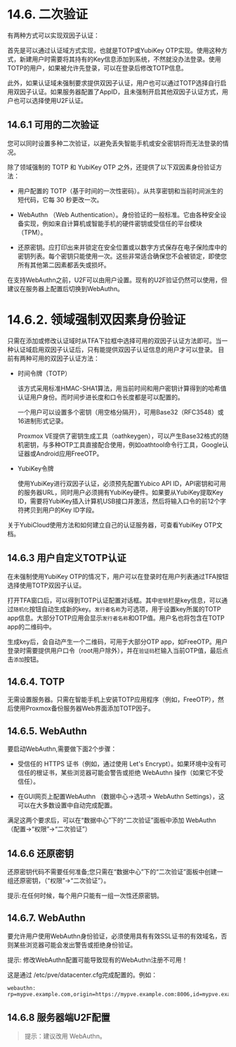 # 14.6. 二次验证

有两种方式可以实现双因子认证：

首先是可以通过认证域方式实现，也就是TOTP或YubiKey OTP实现。使用这种方式，新建用户时需要将其持有的Key信息添加到系统，不然就没办法登录。使用TOTP的用户，如果被允许先登录，可以在登录后修改TOTP信息。


此外，如果认证域未强制要求提供双因子认证，用户也可以通过TOTP选择自行启用双因子认证。如果服务器配置了AppID，且未强制开启其他双因子认证方式，用户也可以选择使用U2F认证。


## 14.6.1 可用的二次验证

您可以同时设置多种二次验证，以避免丢失智能手机或安全密钥将而无法登录的情况。

除了领域强制的 TOTP 和 YubiKey OTP 之外，还提供了以下双因素身份验证方法：

- 用户配置的 TOTP（基于时间的一次性密码）。从共享密钥和当前时间派生的短代码，它每 30 秒更改一次。

- WebAuthn （Web Authentication）。身份验证的一般标准。它由各种安全设备实现，例如来自计算机或智能手机的硬件密钥或受信任的平台模块（TPM）。

- 还原密钥。应打印出来并锁定在安全位置或以数字方式保存在电子保险库中的密钥列表。每个密钥只能使用一次。这些非常适合确保您不会被锁定，即使您所有其他第二因素都丢失或损坏。

在支持WebAuthn之前，U2F可以由用户设置。现有的U2F验证仍然可以使用，但建议在服务器上配置后切换到WebAuthn。

# 14.6.2. 领域强制双因素身份验证

只需在添加或修改认证域时从TFA下拉框中选择可用的双因子认证方法即可。当一种认证域启用双因子认证后，只有能提供双因子认证信息的用户才可以登录。
目前有两种可用的双因子认证方法：

- 时间令牌（TOTP）
  
  该方式采用标准HMAC-SHA1算法，用当前时间和用户密钥计算得到的哈希值认证用户身份。而时间步进长度和口令长度都是可以配置的。

  一个用户可以设置多个密钥（用空格分隔开），可用Base32（RFC3548）或16进制形式记录。
  
  Proxmox VE提供了密钥生成工具（oathkeygen），可以产生Base32格式的随机密钥，与多种OTP工具直接配合使用，例如oathtool命令行工具，Google认证器或Android应用FreeOTP。

- YubiKey令牌
  
  使用YubiKey进行双因子认证，必须预先配置Yubico API ID，API密钥和可用的服务器URL，同时用户必须拥有YubiKey硬件。如果要从YubiKey提取Key ID，需要将YubiKey插入计算机USB接口并激活，然后将输入口令的前12个字符拷贝到用户的Key ID字段。

关于YubiCloud使用方法和如何建立自己的认证服务器，可查看YubiKey OTP文档。

## 14.6.3 用户自定义TOTP认证

在未强制使用YubiKey OTP的情况下，用户可以在登录时在用户列表通过TFA按钮选择使用TOTP双因子认证。

打开TFA窗口后，可以得到TOTP认证配置对话框。其中``密钥``栏是key信息，可以通过`随机化`按钮自动生成新的key。`发行者名称`为可选项，用于设置key所属的TOTP app信息。大部分TOTP应用会显示`发行者名称`和OTP值。用户名也将包含在TOTP app的二维码中。

生成key后，会自动产生一个二维码，可用于大部分OTP app，如FreeOTP。用户登录时需要提供用户口令（root用户除外），并在`验证码`栏输入当前OTP值，最后点击`添加`按钮。


## 14.6.4. TOTP

无需设置服务器。只需在智能手机上安装TOTP应用程序（例如，FreeOTP），然后使用Proxmox备份服务器Web界面添加TOTP因子。

## 14.6.5. WebAuthn

要启动WebAuthn,需要做下面2个步骤：

- 受信任的 HTTPS 证书（例如，通过使用 Let's Encrypt）。如果环境中没有可信任的根证书，某些浏览器可能会警告或拒绝 WebAuthn 操作（如果它不受信任）。

- 在GUI网页上配置WebAuthn （数据中心->选项-> WebAuthn Settings），这可以在大多数设置中自动完成配置。

满足这两个要求后，可以在“数据中心”下的“二次验证”面板中添加 WebAuthn （配置→“权限”→“二次验证”）


## 14.6.6 还原密钥

还原密钥代码不需要任何准备;您只需在“数据中心”下的“二次验证”面板中创建一组还原密钥，（“权限”→“二次验证”）。

提示:在任何时候，每个用户只能有一组一次性还原密钥。

## 14.6.7. WebAuthn

要允许用户使用WebAuthn身份验证，必须使用具有有效SSL证书的有效域名，否则某些浏览器可能会发出警告或拒绝身份验证。

提示: 修改WebAuthn配置可能导致现有的WebAuthn注册不可用！

这是通过 /etc/pve/datacenter.cfg完成配置的。例如：

```
webauthn:
rp=mypve.example.com,origin=https://mypve.example.com:8006,id=mypve.example.com
```

## 14.6.8 服务器端U2F配置

> 提示：建议改用 WebAuthn。

